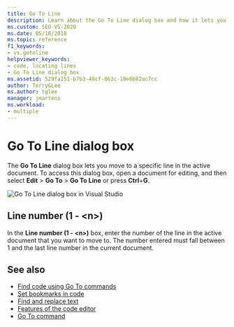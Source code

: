 ```yaml
---
title: Go To Line
description: Learn about the Go To Line dialog box and how it lets you move to a specific line in the active document.
ms.custom: SEO-VS-2020
ms.date: 05/18/2018
ms.topic: reference
f1_keywords:
- vs.gotoline
helpviewer_keywords:
- code, locating lines
- Go To Line dialog box
ms.assetid: 529fa251-b7b3-49cf-863c-10e0b82ac7cc
author: TerryGLee
ms.author: tglee
manager: jmartens
ms.workload:
- multiple
---
```

# Go To Line dialog box

The **Go To Line** dialog box lets you move to a specific line in the active document. To access this dialog box, open a document for editing, and then select **Edit** > **Go To** > **Go To Line** or press **Ctrl**+**G**.

![Go To Line dialog box in Visual Studio](media/go-to-line-dialog-box.png)

## Line number (1 - \<n>)

In the **Line number (1 - \<n>)** box, enter the number of the line in the active document that you want to move to. The number entered must fall between 1 and the last line number in the current document.

## See also

- [Find code using Go To commands](../../ide/go-to.md)
- [Set bookmarks in code](../../ide/setting-bookmarks-in-code.md)
- [Find and replace text](../../ide/finding-and-replacing-text.md)
- [Features of the code editor](../../ide/writing-code-in-the-code-and-text-editor.md)
- [Go To command](go-to-command.md)
